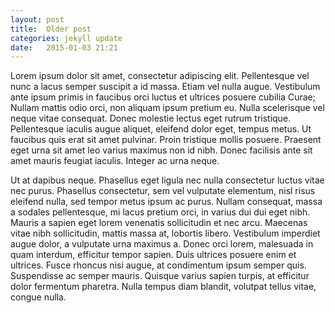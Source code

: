 ```yaml
---
layout: post
title:  Older post
categories: jekyll update
date:   2015-01-03 21:21
---
```


Lorem ipsum dolor sit amet, consectetur adipiscing elit. Pellentesque vel nunc a lacus semper suscipit a id massa. Etiam vel nulla augue. Vestibulum ante ipsum primis in faucibus orci luctus et ultrices posuere cubilia Curae; Nullam mattis odio orci, non aliquam ipsum pretium eu. Nulla scelerisque vel neque vitae consequat. Donec molestie lectus eget rutrum tristique. Pellentesque iaculis augue aliquet, eleifend dolor eget, tempus metus. Ut faucibus quis erat sit amet pulvinar. Proin tristique mollis posuere. Praesent eget urna sit amet leo varius maximus non id nibh. Donec facilisis ante sit amet mauris feugiat iaculis. Integer ac urna neque.

Ut at dapibus neque. Phasellus eget ligula nec nulla consectetur luctus vitae nec purus. Phasellus consectetur, sem vel vulputate elementum, nisl risus eleifend nulla, sed tempor metus ipsum ac purus. Nullam consequat, massa a sodales pellentesque, mi lacus pretium orci, in varius dui dui eget nibh. Mauris a sapien eget lorem venenatis sollicitudin et nec arcu. Maecenas vitae nibh sollicitudin, mattis massa at, lobortis libero. Vestibulum imperdiet augue dolor, a vulputate urna maximus a. Donec orci lorem, malesuada in quam interdum, efficitur tempor sapien. Duis ultrices posuere enim et ultrices. Fusce rhoncus nisi augue, at condimentum ipsum semper quis. Suspendisse ac semper mauris. Quisque varius sapien turpis, at efficitur dolor fermentum pharetra. Nulla tempus diam blandit, volutpat tellus vitae, congue nulla.
